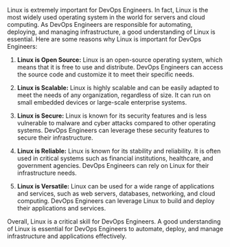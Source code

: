 Linux is extremely important for DevOps Engineers. In fact, Linux is the most widely used operating system in the 
world for servers and cloud computing. As DevOps Engineers are responsible for automating, deploying, and managing 
infrastructure, a good understanding of Linux is essential. Here are some reasons why Linux is important for 
DevOps Engineers:

1. **Linux is Open Source:** Linux is an open-source operating system, which means that it is free to use and 
distribute. DevOps Engineers can access the source code and customize it to meet their specific needs.

2. **Linux is Scalable:** Linux is highly scalable and can be easily adapted to meet the needs of any 
organization, regardless of size. It can run on small embedded devices or large-scale enterprise systems.

3. **Linux is Secure:** Linux is known for its security features and is less vulnerable to malware and cyber 
attacks compared to other operating systems. DevOps Engineers can leverage these security features to secure their 
infrastructure.

4. **Linux is Reliable:** Linux is known for its stability and reliability. It is often used in critical systems 
such as financial institutions, healthcare, and government agencies. DevOps Engineers can rely on Linux for their 
infrastructure needs.

5. **Linux is Versatile:** Linux can be used for a wide range of applications and services, such as web servers, 
databases, networking, and cloud computing. DevOps Engineers can leverage Linux to build and deploy their 
applications and services.

Overall, Linux is a critical skill for DevOps Engineers. A good understanding of Linux is essential for DevOps 
Engineers to automate, deploy, and manage infrastructure and applications effectively.

